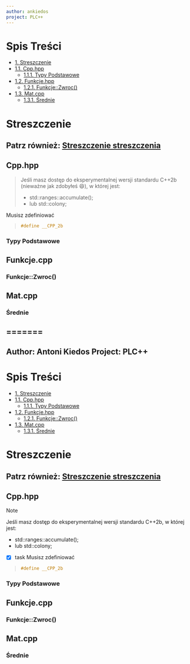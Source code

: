 ```yaml
---
author: ankiedos
project: PLC++
---
```

# Spis Treści
* [1. Streszczenie](https://github.com/Programista-Cpp/Sposzczone-jezyki-programowania/tree/master/docs/README.md#Streszczenie)
* [1.1. Cpp.hpp](https://github.com/Programista-Cpp/Sposzczone-jezyki-programowania/tree/master/docs/README.md#Cpp.hpp)
  * [1.1.1. Typy Podstawowe](https://github.com/Programista-Cpp/Sposzczone-jezyki-programowania/tree/master/docs/README.md#Typy%2BPodstawowe)
* [1.2. Funkcje.hpp](https://github.com/Programista-Cpp/Sposzczone-jezyki-programowania/tree/master/docs/README.md#Funkcje.cpp)
  * [1.2.1. Funkcje::Zwroc()](https://github.com/Programista-Cpp/Sposzczone-jezyki-programowania/tree/master/docs/README.md#Funkce::Zwroc())
* [1.3. Mat.cpp](https://github.com/Programista-Cpp/Sposzczone-jezyki-programowania/tree/master/docs/README.md#Mat.cpp)
  * [1.3.1. Średnie](https://github.com/Programista-Cpp/Sposzczone-jezyki-programowania/tree/master/docs/README.md#Średnie)
# Streszczenie
## Patrz również: [Streszczenie streszczenia](https://github.com/Programista-Cpp/Sposzczone-jezyki-programowania/tree/master/README.md)
## Cpp.hpp

> Jeśli masz dostęp do eksperymentalnej wersji standardu C++2b (nieważne jak zdobyłeś :smile:), w której jest:
> * std::ranges::accumulate();
> * lub std::colony;

Musisz zdefiniować

> ```c++
> #define __CPP_2b
> ```
### Typy Podstawowe


## Funkcje.cpp

### Funkcje::Zwroc()


## Mat.cpp

### Średnie
=======
---
Author: Antoni Kiedos
Project: PLC++
---
# Spis Treści
* [1. Streszczenie](https://github.com/Programista-Cpp/Sposzczone-jezyki-programowania/tree/master/docs/README.md#Streszczenie)
* [1.1. Cpp.hpp](https://github.com/Programista-Cpp/Sposzczone-jezyki-programowania/tree/master/docs/README.md#Cpp.hpp)
  * [1.1.1. Typy Podstawowe](https://github.com/Programista-Cpp/Sposzczone-jezyki-programowania/tree/master/docs/README.md#Typy%2BPodstawowe)
* [1.2. Funkcje.hpp](https://github.com/Programista-Cpp/Sposzczone-jezyki-programowania/tree/master/docs/README.md#Funkcje.cpp)
  * [1.2.1. Funkcje::Zwroc()](https://github.com/Programista-Cpp/Sposzczone-jezyki-programowania/tree/master/docs/README.md#Funkce::Zwroc())
* [1.3. Mat.cpp](https://github.com/Programista-Cpp/Sposzczone-jezyki-programowania/tree/master/docs/README.md#Mat.cpp)
  * [1.3.1. Średnie](https://github.com/Programista-Cpp/Sposzczone-jezyki-programowania/tree/master/docs/README.md#Średnie)
# Streszczenie
## Patrz również: [Streszczenie streszczenia](https://github.com/Programista-Cpp/Sposzczone-jezyki-programowania/tree/master/README.md)
## Cpp.hpp <!-- omit in toc -->
> [!NOTE]
> Jeśli masz dostęp do eksperymentalnej wersji standardu C++2b, w której jest:
> * std::ranges::accumulate();
> * lub std::colony;
- [x] task
Musisz zdefiniować

> ```cpp
> #define __CPP_2b
> ```
### Typy Podstawowe


## Funkcje.cpp

### Funkcje::Zwroc()


## Mat.cpp

### Średnie